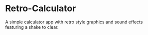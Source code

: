 # Retro-Calculator

A simple calculator app with retro style graphics and sound effects featuring a shake to clear.
